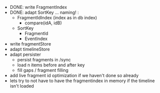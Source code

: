  - DONE: write FragmentIndex
 - DONE: adapt SortKey ... naming! :
    - FragmentIdIndex (index as in db index)
        - compare(idA, idB)
    - SortKey
        - FragmentId
        - EventIndex
 - write fragmentStore
 - adapt timelineStore
 - adapt persister
    - persist fragments in /sync
    - load n items before and after key
    - fill gaps / fragment filling
 - add live fragment id optimization if we haven't done so already
 - lets try to not have to have the fragmentindex in memory if the timeline isn't loaded
